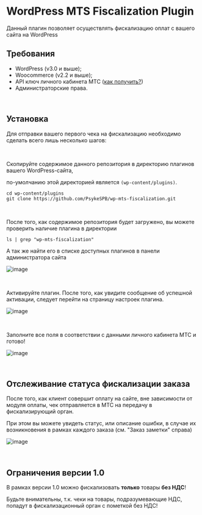 # WordPress MTS Fiscalization Plugin
Данный плагин позволяет осуществлять фискализацию оплат с вашего сайта на WordPress

## Требования

* WordPress (v3.0 и выше);
* Woocommerce (v2.2 и выше);
* API ключ личного кабинета МТС ([как получить?](https://in.litebox.ru/api-docs/))
* Администраторские права.

<br>

## Установка
Для отправки вашего первого чека на фискализацию необходимо сделать всего лишь несколько шагов:

<br>

Скопируйте содержимое данного репозитория в директорию плагинов вашего WordPress-сайта,

по-умолчанию этой директорией является `(wp-content/plugins)`.

```
cd wp-content/plugins
git clone https://github.com/PsykeSPB/wp-mts-fiscalization.git
```

<br>

После того, как содержимое репозитория будет загружено, вы можете проверить наличие плагина в директории

```
ls | grep "wp-mts-fiscalization"
```

А так же найти его в списке доступных плагинов в панели администратора сайта

![image](https://user-images.githubusercontent.com/42450886/61997440-200a8500-b0aa-11e9-8ba1-3dfbd60c0074.png)

<br>

Активируйте плагин. После того, как увидите сообщение об успешной активации, следует перейти на страницу настроек плагина.

![image](https://user-images.githubusercontent.com/42450886/61997462-62cc5d00-b0aa-11e9-90a3-6db8defe9959.png)

<br>

Заполните все поля в соответствии с данными личного кабинета МТС и готово!

![image](https://user-images.githubusercontent.com/42450886/61997539-8512aa80-b0ab-11e9-8a1e-04c3aab32c87.png)

<br>

## Отслеживание статуса фискализации заказа

После того, как клиент совершит оплату на сайте, вне зависимости от модуля оплаты, чек отправляется в МТС на передачу в фискализирующий орган.

При этом вы можете увидеть статус, или описание ошибки, в случае их возникновения в рамках каждого заказа (см. "Заказ заметки" справа)

![image](https://user-images.githubusercontent.com/42450886/61997602-7aa4e080-b0ac-11e9-8060-02ff914f757b.png)

<br>

## Ограничения версии 1.0

В рамках версии 1.0 можно фискализовать **только** товары **без НДС**!

Будьте внимательны, т.к. чеки на товары, подразумевающие НДС, попадут в фискализационный орган с пометкой без НДС!
